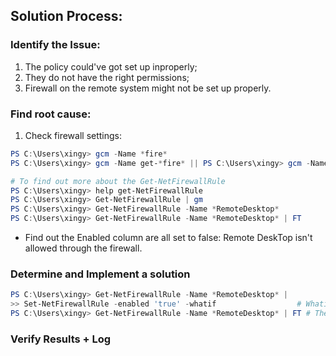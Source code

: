 ## Solution Process:
### Identify the Issue:
1. The policy could've got set up inproperly;
2. They do not have the right permissions;
3. Firewall on the remote system might not be set up properly.
### Find root cause:
1. Check firewall settings:
```ps1
PS C:\Users\xingy> gcm -Name *fire*
PS C:\Users\xingy> gcm -Name get-*fire* || PS C:\Users\xingy> gcm -Name get-NetFire*

# To find out more about the Get-NetFirewallRule
PS C:\Users\xingy> help get-NetFirewallRule
PS C:\Users\xingy> Get-NetFirewallRule | gm 
PS C:\Users\xingy> Get-NetFirewallRule -Name *RemoteDesktop*                                 
PS C:\Users\xingy> Get-NetFirewallRule -Name *RemoteDesktop* | FT
```
- Find out the Enabled column are all set to false: Remote DeskTop isn't allowed through the firewall.
### Determine and Implement a solution
```ps1
PS C:\Users\xingy> Get-NetFirewallRule -Name *RemoteDesktop* |
>> Set-NetFirewallRule -enabled 'true' -whatif                  # Whatif: shows what we could do, not actually perform the action on object.                               
PS C:\Users\xingy> Get-NetFirewallRule -Name *RemoteDesktop* | FT # Therefore, this table result would not change.
```
### Verify Results + Log
